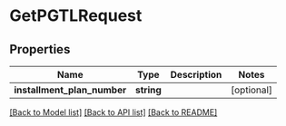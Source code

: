 # GetPGTLRequest

## Properties
Name | Type | Description | Notes
------------ | ------------- | ------------- | -------------
**installment_plan_number** | **string** |  | [optional] 

[[Back to Model list]](../README.md#documentation-for-models) [[Back to API list]](../README.md#documentation-for-api-endpoints) [[Back to README]](../README.md)


